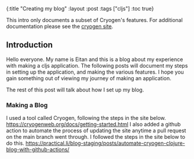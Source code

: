 {:title "Creating my blog"
 :layout :post
 :tags  ["cljs"]
 :toc true}

This intro only documents a subset of Cryogen's features. For additional documentation please see the [cryogen site](http://cryogenweb.org).

## Introduction

Hello everyone. My name is Eitan and this is a blog about my experience with making a cljs application. The following posts will document my steps in setting up the application, and making the various features. I hope you gain something out of viewing my journey of making an application. 

The rest of this post will talk about how I set up my blog.

### Making a Blog

I used a tool called Cryogen, following the steps in the site below.
https://cryogenweb.org/docs/getting-started.html
I also added a github action to automate the process of updating the site anytime a pull request on the main branch went through. I followed the steps in the site below to do this.
https://practical.li/blog-staging/posts/automate-cryogen-clojure-blog-with-github-actions/

